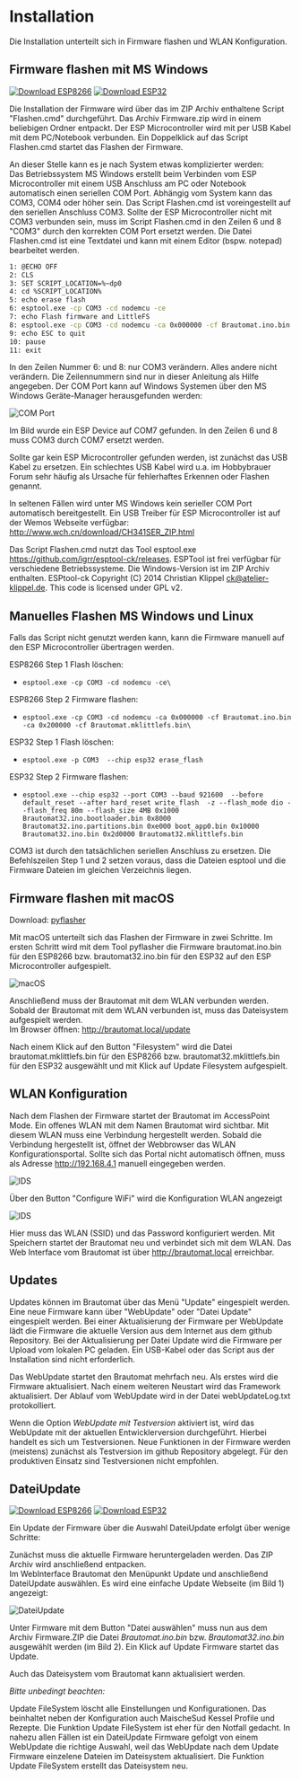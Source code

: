 # Installation

Die Installation unterteilt sich in Firmware flashen und WLAN Konfiguration.

## Firmware flashen mit MS Windows

[![Download ESP8266](https://img.shields.io/badge/Download-ESP8266-green.svg)](https://github.com/InnuendoPi/Brautomat/releases/download/Release/Firmware.zip) [![Download ESP32](https://img.shields.io/badge/Download-ESP32-blue.svg)](https://github.com/InnuendoPi/Brautomat32/releases/download/Release/Firmware.zip)

Die Installation der Firmware wird über das im ZIP Archiv enthaltene Script "Flashen.cmd" durchgeführt. Das Archiv Firmware.zip wird in einem beliebigen Ordner entpackt. Der ESP Microcontroller wird mit per USB Kabel mit dem PC/Notebook verbunden. Ein Doppelklick auf das Script Flashen.cmd startet das Flashen der Firmware.

An dieser Stelle kann es je nach System etwas komplizierter werden:\
Das Betriebssystem MS Windows erstellt beim Verbinden vom ESP Microcontroller mit einem USB Anschluss am PC oder Notebook automatisch einen seriellen COM Port. Abhängig vom System kann das COM3, COM4 oder höher sein. Das Script Flashen.cmd ist voreingestellt auf den seriellen Anschluss COM3. Sollte der ESP Microcontroller nicht mit COM3 verbunden sein, muss im Script Flashen.cmd in den Zeilen 6 und 8 "COM3" durch den korrekten COM Port ersetzt werden. Die Datei Flashen.cmd ist eine Textdatei und kann mit einem Editor (bspw. notepad) bearbeitet werden.

```bash
1: @ECHO OFF
2: CLS
3: SET SCRIPT_LOCATION=%~dp0
4: cd %SCRIPT_LOCATION%
5: echo erase flash
6: esptool.exe -cp COM3 -cd nodemcu -ce
7: echo Flash firmware and LittleFS
8: esptool.exe -cp COM3 -cd nodemcu -ca 0x000000 -cf Brautomat.ino.bin -ca 0x200000 -cf Brautomat.mklittlefs.bin
9: echo ESC to quit
10: pause
11: exit
```

In den Zeilen Nummer 6: und 8: nur COM3 verändern. Alles andere nicht verändern. Die Zeilennummern sind nur in dieser Anleitung als Hilfe angegeben.
Der COM Port kann auf Windows Systemen über den MS Windows Geräte-Manager herausgefunden werden:

![COM Port](/docs/img/com.jpg)

Im Bild wurde ein ESP Device auf COM7 gefunden. In den Zeilen 6 und 8 muss COM3 durch COM7 ersetzt werden.

Sollte gar kein ESP Microcontroller gefunden werden, ist zunächst das USB Kabel zu ersetzen. Ein schlechtes USB Kabel wird u.a. im Hobbybrauer Forum sehr häufig als Ursache für fehlerhaftes Erkennen oder Flashen genannt.

In seltenen Fällen wird unter MS Windows kein serieller COM Port automatisch bereitgestellt. Ein USB Treiber für ESP Microcontroller ist auf der Wemos Webseite verfügbar: <http://www.wch.cn/download/CH341SER_ZIP.html>

Das Script Flashen.cmd nutzt das Tool esptool.exe <https://github.com/igrr/esptool-ck/releases>. ESPTool ist frei verfügbar für verschiedene Betriebssysteme. Die Windows-Version ist im ZIP Archiv enthalten. ESPtool-ck Copyright (C) 2014 Christian Klippel <ck@atelier-klippel.de>. This code is licensed under GPL v2.

## Manuelles Flashen MS Windows und Linux

Falls das Script nicht genutzt werden kann, kann die Firmware manuell auf den ESP Microcontroller übertragen werden.

ESP8266 Step 1 Flash löschen:

- `esptool.exe -cp COM3 -cd nodemcu -ce\`

ESP8266 Step 2 Firmware flashen:

- `esptool.exe -cp COM3 -cd nodemcu -ca 0x000000 -cf Brautomat.ino.bin -ca 0x200000 -cf Brautomat.mklittlefs.bin\`

ESP32 Step 1 Flash löschen:

- `esptool.exe -p COM3  --chip esp32 erase_flash`

ESP32 Step 2 Firmware flashen:

- `esptool.exe --chip esp32 --port COM3 --baud 921600  --before default_reset --after hard_reset write_flash  -z --flash_mode dio --flash_freq 80m --flash_size 4MB 0x1000 Brautomat32.ino.bootloader.bin 0x8000 Brautomat32.ino.partitions.bin 0xe000 boot_app0.bin 0x10000 Brautomat32.ino.bin 0x2d0000 Brautomat32.mklittlefs.bin`

COM3 ist durch den tatsächlichen seriellen Anschluss zu ersetzen. Die Befehlszeilen Step 1 und 2 setzen voraus, dass die Dateien esptool und die Firmware Dateien im gleichen Verzeichnis liegen.

## Firmware flashen mit macOS

Download: [pyflasher](https://github.com/marcelstoer/nodemcu-pyflasher/releases)

Mit macOS unterteilt sich das Flashen der Firmware in zwei Schritte. Im ersten Schritt wird mit dem Tool pyflasher die Firmware brautomat.ino.bin für den ESP8266 bzw. brautomat32.ino.bin für den ESP32 auf den ESP Microcontroller aufgespielt.

![macOS](/docs/img/flashen_macos.png)

Anschließend muss der Brautomat mit dem WLAN verbunden werden. Sobald der Brautomat mit dem WLAN verbunden ist, muss das Dateisystem aufgespielt werden.\
Im Browser öffnen: <http://brautomat.local/update>

Nach einem Klick auf den Button "Filesystem" wird die Datei brautomat.mklittlefs.bin für den ESP8266 bzw. brautomat32.mklittlefs.bin für den ESP32 ausgewählt und mit Klick auf Update Filesystem aufgespielt.

## WLAN Konfiguration

Nach dem Flashen der Firmware startet der Brautomat im AccessPoint Mode. Ein offenes WLAN mit dem Namen Brautomat wird sichtbar. Mit diesem WLAN muss eine Verbindung hergestellt werden. Sobald die Verbindung hergestellt ist, öffnet der Webbrowser das WLAN Konfigurationsportal. Sollte sich das Portal nicht automatisch öffnen, muss als Adresse <http://192.168.4.1> manuell eingegeben werden.

![IDS](/docs/img/wlan1.jpg)

Über den Button "Configure WiFi" wird die Konfiguration WLAN angezeigt

![IDS](/docs/img/wlan2.jpg)

Hier muss das WLAN (SSID) und das Password konfiguriert werden. Mit Speichern startet der Brautomat neu und verbindet sich mit dem WLAN. Das Web Interface vom Brautomat ist über <http://brautomat.local> erreichbar.

## Updates

Updates können im Brautomat über das Menü "Update" eingespielt werden. Eine neue Firmware kann über "WebUpdate" oder "Datei Update" eingespielt werden. Bei einer Aktualisierung der Firmware per WebUpdate lädt die Firmware die aktuelle Version aus dem Internet aus dem github Repository. Bei der Aktualisierung per Datei Update wird die Firmware per Upload vom lokalen PC geladen. Ein USB-Kabel oder das Script aus der Installation sind nicht erforderlich.

Das WebUpdate startet den Brautomat mehrfach neu. Als erstes wird die Firmware aktualisiert. Nach einem weiteren Neustart wird das Framework aktualisiert. Der Ablauf vom WebUpdate wird in der Datei webUpdateLog.txt protokolliert.

Wenn die Option _WebUpdate mit Testversion_ aktiviert ist, wird das WebUpdate mit der aktuellen Entwicklerversion durchgeführt. Hierbei handelt es sich um Testversionen. Neue Funktionen in der Firmware werden (meistens) zunächst als Testversion im github Repository abgelegt. Für den produktiven Einsatz sind Testversionen nicht empfohlen.

## DateiUpdate

[![Download ESP8266](https://img.shields.io/badge/Download-ESP8266-green.svg)](https://github.com/InnuendoPi/Brautomat/blob/main/tools/Firmware.zip) [![Download ESP32](https://img.shields.io/badge/Download-ESP32-blue.svg)](https://github.com/InnuendoPi/Brautomat32/blob/main/tools/Firmware.zip)

Ein Update der Firmware über die Auswahl DateiUpdate erfolgt über wenige Schritte:

Zunächst muss die aktuelle Firmware heruntergeladen werden. Das ZIP Archiv wird anschließend entpacken.\
Im WebInterface Brautomat den Menüpunkt Update und anschließend DateiUpdate auswählen. Es wird eine einfache Update Webseite (im Bild 1) angezeigt:

![DateiUpdate](/docs/img/dateiupdate2.jpg)

Unter Firmware mit dem Button "Datei auswählen" muss nun aus dem Archiv Firmware.ZIP die Datei _Brautomat.ino.bin_ bzw. _Brautomat32.ino.bin_ ausgewählt werden (im Bild 2). Ein Klick auf Update Firmware startet das Update.

Auch das Dateisystem vom Brautomat kann aktualisiert werden.

_Bitte unbedingt beachten:_

Update FileSystem löscht alle Einstellungen und Konfigurationen. Das beinhaltet neben der Konfiguration auch MaischeSud Kessel Profile und Rezepte. Die Funktion Update FileSystem ist eher für den Notfall gedacht. In nahezu allen Fällen ist ein DateiUpdate Firmware gefolgt von einem WebUpdate die richtige Auswahl, weil das WebUpdate nach dem Update Firmware einzelene Dateien im Dateisystem aktualisiert. Die Funktion Update FileSystem erstellt das Dateisystem neu.

